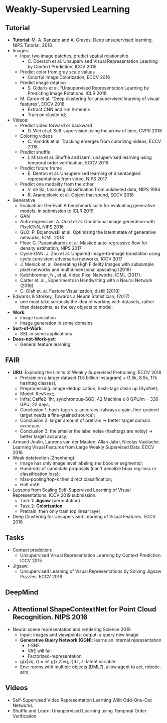 # Weakly-Supervsied Learning

## Tutorial
- **Tutorial**: M. A. Ranzato and A. Graves. Deep unsupervised learning. NIPS Tutorial, 2018
- Images:
	- Input two image patches, predict spatial relationship
		- C. Doersch et al. Unsupervised Visual Representation Learning by Context Prediction, ICCV 2015
	- Predict color from gray scale values
		- Colorful Image Colorization, ECCV 2016
	- Predict image rotation
		- S. Gidaris et al. “Unsupervised Representation Learning by Predicting Image Rotations. ICLR 2018
	- M. Caron et al. “Deep clustering for unsupervised learning of visual features”, ECCV 2018
		- Extract CNN and run K-means
		- Train on cluster id;
- Videos:
	- Predict video forward or backward
		- D. Wei et al. Self-supervision using the arrow of time, CVPR 2018
	- Coloring videos
		- C. Vondrik et al. Tracking emerges from colorizing videos, ECCV 2018
	- Predict shuffle
		- I. Misra et al. Shuffle and laern: unsupervised learning using temporal order verification, ECCV 2016
	- Predict future frame
		- E. Denton et al. Unsupervised learning of disentangled representations from video, NIPS 2017
	- Predict one modality from the other
		- V. de Sa, Learning classification from unlabeled data, NIPS 1994
		- R. Arandjelovic et al. Object that sound, ECCV 2018
- Generative
	- Evaluation: GenEval: A benchmark suite for evaluating generative models, in submission to ICLR 2019
	- GAN
	- Auto-regressive: A. Oord et al. Conditional image generation with PixelCNN, NIPS 2016
	- GLO: P. Bojanowski et al. Optimizing the latent state of generative networks, ICML 2018
	- Flow: G. Papamakarios et al. Masked auto-regressive flow for density estimation, NIPS 2017
	- Cycle-GAN: J. Zhu et al. Unpaired image-to-image translation using cycle consistent adversarial networks, ICCV 2017
	- J. Menick et. al. Generating High Fidelity Images with subsample pixel networks and multidimensional upscaling (2018)
	- Kalchbrenner, N., et al. Video Pixel Networks. ICML (2017).
	- Carter et. al., Experiments in Handwriting with a Neural Network (2016)
	- C. Olah et. al. Feature Visualization, distill (2018)
- Edwards & Storkey, Towards a Neural Statistician, (2017)
	- one must take seriously the idea of working with datasets, rather than datapoints, as the key objects to model.
- **Work**:
	- image translation
	- image generation in some domains
- **Sort-of-Work**:
	- SSL in some applications
- **Does-not-Work-yet**:
	- General feature learning

## FAIR
- **URU**: Exploring the Limits of Weakly Supervised Pretraining. ECCV 2018
	- Pretrain on a larger dataset (1.5 billion Instagram) + (1.5k, 8.5k, 17k hashtag classes);
	- Preprocessing: image-deduplication, hash-tags clean up (SynNet);
	- Model: ResNext;
	- Infra: Caffe2-1hr, synchronous-SGD; 42 Machine x 8 GPU/m = 336 GPU; 22 days;
	- Conclusion 1: hash-tags v.s. accuracy; (always a gain, fine-grained target needs a fine-grained source);
	- Conclusion 2: larger amount of pretrain -> better target domain accuracy;
	- Conclusion 3: the smaller the label noise (hashtags are noisy) -> better target accuracy;
- Armand Joulin, Laurens van der Maaten, Allan Jabri, Nicolas Vasilache. Learning Visual Features from Large Weakly Supervised Data. ECCV 2016
- Weak detetection (Zhenheng):
	- Image has only image level labeling (no bbox or segments);
	- Hundreds of candidate proposals (can't penalize bbox reg-loss or classification loss);
	- Max-pooling/top-k then direct classification;
	- Half mAP 
- Lessons from Scaling Self-Supervised Learning of Visual Representations. ICCV 2019 submission.
	- Task 1: **Jigsaw** (permutation)
	- Task 2: **Colorization**
	- Pretrain, then only train top linear layer;
- Deep Clustering for Unsupervised Learning of Visual Features. ECCV 2018

## Tasks
- Context prediction:
	- Unsupervised Visual Representation Learning by Context Prediction. ICCV 2015
- Jigsaw:
	- Unsupervised Learning of Visual Representations by Solving Jigsaw Puzzles. ECCV 2016

## DeepMind
- Attentional ShapeContextNet for Point Cloud Recognition. NIPS 2016
	- 
- Neural scene representation and rendering Science 2019
	- Input: images and viewpoints; output: a query new image
	- **Generative Query Network (GQN)**: learns an internal representation
		- t-SNE
		- VAE will fail
		- Factorized-representation
	- g(x|vq, r) = int g(x,z|vq, r)dz, z: latent variable
	- Env: rooms with multiple objects (DML?), allow agent to act, robotic-arm;

## Videos
- Self-Supervised Video Representation Learning With Odd-One-Out Networks
- Shuffle and Learn: Unsupervised Learning using Temporal Order Verification
